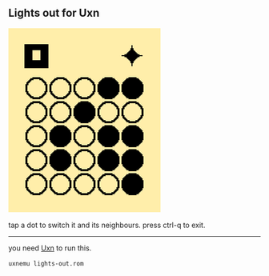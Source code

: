 ## Lights out for Uxn

![preview image](preview.png)

tap a dot to switch it and its neighbours. press ctrl-q to exit.

---

you need [Uxn](https://100r.co/site/uxn.html) to run this.

```bash
uxnemu lights-out.rom
```

